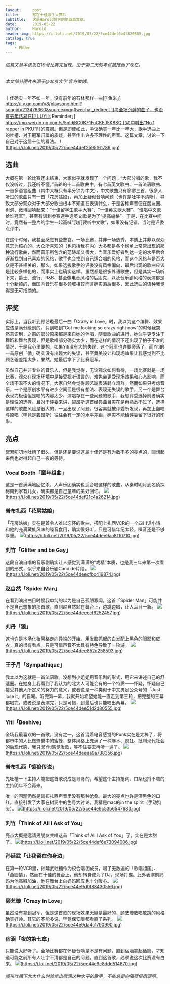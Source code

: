 ```yaml
---
layout:     post
title:      写在十佳歌手大赛后
subtitle:   这是Harold博客的第四篇文章。
date:       2019-05-22
author:     Harold
header-img: https://i.loli.net/2019/05/22/5ce44def6b4f820805.jpg
catalog: true
tags:
    - PKUer
---
```


###### 这篇文章本该发在19号比赛完当晚，由于第二天的考试被拖到了现在。
###### 本文部分图片来源于@北京大学 官方微博。
十佳确实一年不如一年。没有前年的石林那样一曲[[「鱼米」] https://i.y.qq.com/v8/playsong.html?songid=213476360&source=yqq#wechat_redirect ](#)全场沉醉的曲子，也没有去年路易在[[「LUYI’s Reminder」] https://mp.weixin.qq.com/s/5nIdjBC0KF1FuCKEJ5K8SQ ](#)中喊出“No.1 rapper in PKU”时的震撼。但是即使如此，争议确实一年比一年大，歌手选曲上的吐槽、对于冠军归属的质疑，甚至传出许多不理性的声音。这篇文章，讨论一下自己对于这届十佳的看法。
! [](#)(https://i.loli.net/2019/05/22/5ce44def2595f61789.jpg)

## 选曲
大概在第一轮比赛还未结束，大家似乎就发现了一个问题：“大部分唱的歌，我不仅没听过，我还听不懂。”首轮的十二首歌曲中，有七首英文歌曲、一首法语歌曲、一首多语言组曲（其中大概只有半分钟为中文），中文歌曲只有寥寥三首，很多人听过的歌曲只有一首「花房姑娘」，再加上疑似音响问题（也许是吐字不清晰），导致大部分观众对于大部分歌曲根本不知道在表演什么，于是各种声音便在朋友圈、树洞、微博回响起来：“十佳留学生歌手大赛”、“十佳英文歌大赛”、“谁唱中文歌给谁冠军”，甚至有讽刺参赛选手选英文歌是为了“提高逼格”。于是，在比赛中间时，竟然有一整片的学生一起高喊“我们要听中文歌”，如果没有记错，当时是评委点评中。

在这个时候，我甚至感觉有些悲哀。一场比赛，并非一场选秀，本质上并非以观众意志为核心的。大众所喜欢的（也包括我在内）大多都是各个榜单上常常出现的那种流行歌曲，然而音乐所包含的范畴却又很大，当音乐爱好者到达一定的水平后会逐渐找到自己喜欢的风格，歌手也会找到自己适合唱的风格，而这个风格与是否大众是不甚相关的，那么，如果选拔歌手的评委没有风格偏向，最后出现的歌曲应该是比较多样化的，而事实上也确实这样。虽然都是很多外语歌曲，但是其实一场听下来，爵士、流行、R&B、甚至像电音风格的后朋克，以及音乐剧风格的表演都是十分新颖的，而国内音乐在很多领域相较而言确实落后很多，因此选曲的语种我觉得是无可指摘的。
## 评奖
实际上，当我听到顾艺璇最后一曲「Crazy in Love」时，我以为这个编舞、效果应该是满分级别的。只到唱到“Got me looking so crazy right now”的时候我突然意识到，之前的部分原来都是来自她的伴唱，随着歌曲的进行，她似乎更专注于舞蹈和舞台表现，但是歌唱部分确实太少，而在这样的情况下还出现了拍子不准的情况，于是我心里便想，如果Yiti没有大的失误，这个冠军也许要旁落了。而Yiti的一首原创「循」确实没有出现大的失误，甚至舞美设计和现场效果让我感觉到不比顾艺璇差距太多，果然，她最后拿下了比赛冠军。

虽然自己并非专业的音乐人，但是我觉得，无论观众如何看待，一场比赛就是一场比赛，观众在现场环境中是接受视听语言的，难免会更受现场效果和心态影响，而全场不温不火的情况下，大家自然会觉得顾艺璇表演鹤立鸡群。然而如果只考虑音乐，一个是原创水平有进步空间但是很有想法、表现无失误的歌手，另一个是舞台表现力极佳但是唱的内容太少、演唱存在一些问题的歌手，我想评委选择前者确实是理性的选择。且对于评委来讲，碧昂斯这首经典曲目实在是再熟悉不过了，选择这样的歌曲风险是很大的，一旦出现了问题，很容易就被评委所发现，再加上翻唱与原唱（毕竟是碧昂斯）往往会有一定的水平差距，确实不能给评委留下很好的印象。
## 亮点
絮絮叨叨地吐槽了很久，但是还是要说这届十佳还是有为数不多的亮点的，回想起来倒也对得起自己一夜的等待。

### Vocal Booth「童年组曲」
这是一首满满地回忆杀，人声乐团确实也适合唱这样的歌曲，从秦时明月到名侦探柯南到家有儿女，确实都是自己童年的美好回忆。
![](#)(https://i.loli.net/2019/05/22/5ce44def21c4a26214.jpg)
### 普布扎西「花房姑娘」
「花房姑娘」实在是首令人难以忘怀的歌曲，搭配上扎西VCR的一个四川话小诗和他的充满藏族风味的嗓音食用，确实很好听，只是可惜年纪太轻，嗓音还是不够厚重。
![](#)(https://i.loli.net/2019/05/22/5ce44dee9aa8110710.jpg)
### 刘竹「Glitter and be Gay」
这段自演自唱的音乐剧确实让人感觉到满满的“戏精”本质，也是我三年来第一次看到的形式，似乎来自音乐剧Candide片段。
![](#)(https://i.loli.net/2019/05/22/5ce44deecfbc419874.jpg)
### 赵自然「Spider Man」
在看到演出曲目时候我单纯的以为是自己孤陋寡闻，这首「Spider Man」可能并不是自己想象的那首歌，直到赵自然站在舞台上，边跳边唱，让人耳目一新。
![](#)(https://i.loli.net/2019/05/22/5ce44deeccf6252457.jpg)
### 刘丹「狼」
这也许是本场化妆风格走向异端的开始。用发胶抓起的白发配上黑色的眼影和皮衣，真的很有看点。只是可惜声音不太具有特色导致了一轮游。
![](#)(https://i.loli.net/2019/05/22/5ce44dee852d258593.jpg)
### 王子月「Sympathique」
我本以为这就是一首法语歌。没想到小姐姐用音乐剧的形式，用它来讲述自己的舒适圈。在她身上我看到了我认为的北大人可能会有的一个特质——怀疑，怀疑自己接受其他人所定义的努力的意义，或者说是一种类似于中文男足公众号的「Just lose it」的自嘲。听完第一幕，我就开始希望她能一直走到第三轮，把完整的三幕都唱完，或者说是表演完，只是可惜，到最后也只能唱出两幕。
![](#)(https://i.loli.net/2019/05/22/5ce44dee51d2d80555.jpg)
### Yiti「Beehive」
全场我最喜欢的一首歌，没有之一，这首混着电音感觉的Punk实在是太棒了，将都市中的人比做蜂巢中的蜜蜂，整体风格上充满了一种麻木、疯狂、批判现代社会的后现代感，我只求Yiti感觉发歌，等不住要去再听一遍了。
![](#)(https://i.loli.net/2019/05/22/5ce44deeaa9a738356.jpg)
### 普布扎西「饿狼传说」
先吐槽一下主持人能把这首歌说成是哥哥的，希望这个主持抢词、口条也捋不顺的主持明年不会再来。

唯一的问题仍然是普布扎西声音里没有那种沧桑。最大的亮点也许是深黑色的口红。直接引发了大家在树洞中的色号大讨论，我猜是mac的in the spirit（手动狗头）。
![](#)(https://i.loli.net/2019/05/22/5ce44e9c53b6547683.jpg)
### 刘竹「Think of All I Ask of You」
亮点大概是邀请男朋友共唱这首「Think of All I Ask of You」了，实在是太甜了。
![](#)(https://i.loli.net/2019/05/22/5ce44def6e73094006.jpg) 
### 孙延武「让我留在你身边」
在第一轮VCR里，孙延武吐槽作为校合唱团成员，唱了无数遍的「歌唱祖国」、「燕园情」，然而在十佳的舞台上，他却转身成为了DJ，现场打碟。此外表演前妈妈为他高喊加油，他在舞台上向妈妈回应也十分暖心。
![](#)(https://i.loli.net/2019/05/22/5ce44e9d0f88430556.jpg)
### 顾艺璇「Crazy in Love」
虽然没有拿到冠军，但是这首歌的现场效果无疑是最好的，顾艺璇敢唱敢跳的风格确实好帅。其它的不能多说，毕竟保安眼都看直了系列。
![](#)(https://i.loli.net/2019/05/22/5ce44e9da4c1790990.jpg)
### 宿涵「夜的第七章」
只能说太好听了。全场比赛都在怀疑音响是不是有问题，直到宿涵拿起话筒，才知道可能之前所有人吐字不清都是自己的问题。直到这首歌，必须说这次比赛没有白来。
![](#)(https://i.loli.net/2019/05/22/5ce44e9c8ddd514670.jpg)
###### 顺带吐槽下北大什么时候能出宿涵这种水平的歌手，不能总是向隔壁借宿涵啊。
